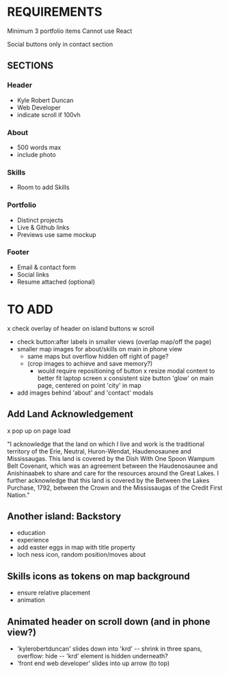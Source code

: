 # REQUIREMENTS
Minimum 3 portfolio items
Cannot use React

Social buttons only in contact section

## SECTIONS
### Header
- Kyle Robert Duncan
- Web Developer
- indicate scroll if 100vh

### About
- 500 words max
- include photo

### Skills
- Room to add Skills

### Portfolio
- Distinct projects
- Live & Github links
- Previews use same mockup

### Footer
- Email & contact form
- Social links
- Resume attached (optional)

# TO ADD

x check overlay of header on island buttons w scroll
- check button:after labels in smaller views
    (overlap map/off the page)
- smaller map images for about/skills on main in phone view
  - same maps but overflow hidden off right of page?
  - (crop images to achieve and save memory?)
    - would require repositioning of button
x resize modal content to better fit laptop screen
x consistent size button 'glow' on main page, centered on point 'city' in map
- add images behind 'about' and 'contact' modals


## Add Land Acknowledgement
x pop up on page load

"I acknowledge that the land on which I live and work is the traditional territory of the Erie, Neutral, Huron-Wendat, Haudenosaunee and Mississaugas. This land is covered by the Dish With One Spoon Wampum Belt Covenant, which was an agreement between the Haudenosaunee and Anishinaabek to share and care for the resources around the Great Lakes. I further acknowledge that this land is covered by the Between the Lakes Purchase, 1792, between the Crown and the Mississaugas of the Credit First Nation."

## Another island: Backstory
- education
- experience
- add easter eggs in map with title property
- loch ness icon, random position/moves about

## Skills icons as tokens on map background
- ensure relative placement
- animation

## Animated header on scroll down (and in phone view?)
- 'kylerobertduncan' slides down into 'krd'
  -- shrink in three spans, overflow: hide
  -- 'krd' element is hidden underneath?
- 'front end web developer' slides into up arrow (to top)